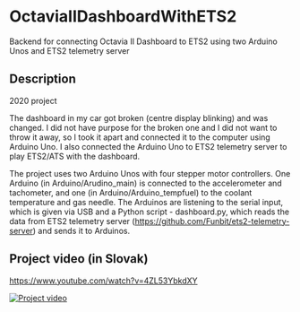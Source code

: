 # OctaviaIIDashboardWithETS2
Backend for connecting Octavia II Dashboard to ETS2 using two Arduino Unos and ETS2 telemetry server


## Description

2020 project 

The dashboard in my car got broken (centre display blinking) and was changed. I did not have purpose for the broken one and I did not want to throw it away, so I took it apart and connected it to the computer using Arduino Uno. I also connected the Arduino Uno to ETS2 telemetry server to play ETS2/ATS with the dashboard.

The project uses two Arduino Unos with four stepper motor controllers. One Arduino (in Arduino/Arudino_main) is connected to the accelerometer and tachometer, and one (in Arduino/Arduino_tempfuel) to the coolant temperature and gas needle. The Arduinos are listening to the serial input, which is given via USB and a Python script - dashboard.py, which reads the data from ETS2 telemetry server (https://github.com/Funbit/ets2-telemetry-server) and sends it to Arduinos.


## Project video (in Slovak)
https://www.youtube.com/watch?v=4ZL53YbkdXY

[![Project video](https://img.youtube.com/vi/4ZL53YbkdXY/0.jpg)](https://www.youtube.com/watch?v=4ZL53YbkdXY)
